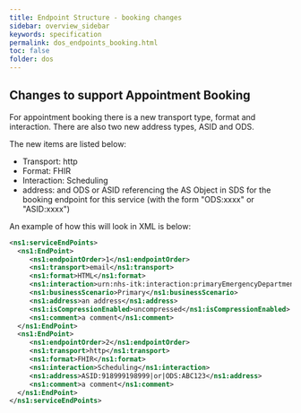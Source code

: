 ```yaml
---
title: Endpoint Structure - booking changes
sidebar: overview_sidebar
keywords: specification
permalink: dos_endpoints_booking.html
toc: false
folder: dos
---
```


## Changes to support Appointment Booking

For appointment booking there is a new transport type, format and interaction. There are also two new address types, ASID and ODS.

The new items are listed below:

* Transport: http
* Format: FHIR
* Interaction: Scheduling
* address: and ODS or ASID referencing the AS Object in SDS for the booking endpoint for this service (with the form "ODS:xxxx" or "ASID:xxxx")

An example of how this will look in XML is below:


```xml
<ns1:serviceEndPoints>
  <ns1:EndPoint>
     <ns1:endpointOrder>1</ns1:endpointOrder>
     <ns1:transport>email</ns1:transport>
     <ns1:format>HTML</ns1:format>
     <ns1:interaction>urn:nhs-itk:interaction:primaryEmergencyDepartmentRecipientNHS111CDADocument-v2-0</ns1:interaction>
     <ns1:businessScenario>Primary</ns1:businessScenario>
     <ns1:address>an address</ns1:address>
     <ns1:isCompressionEnabled>uncompressed</ns1:isCompressionEnabled>
     <ns1:comment>a comment</ns1:comment>
  </ns1:EndPoint>
  <ns1:EndPoint>
     <ns1:endpointOrder>2</ns1:endpointOrder>
     <ns1:transport>http</ns1:transport>
     <ns1:format>FHIR</ns1:format>
     <ns1:interaction>Scheduling</ns1:interaction>
     <ns1:address>ASID:918999198999|or|ODS:ABC123</ns1:address>
     <ns1:comment>a comment</ns1:comment>
  </ns1:EndPoint>
</ns1:serviceEndPoints>
```

